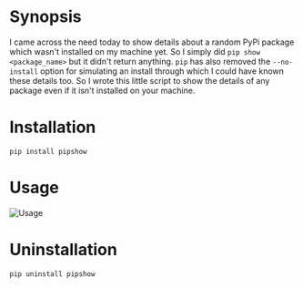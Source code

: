 # Synopsis

I came across the need today to show details about a random PyPi package which wasn't installed on my machine yet. So I simply did `pip show <package_name>` but it didn't return anything. `pip` has also removed the `--no-install` option for simulating an install through which I could have known these details too. So I wrote this little script to show the details of any package even if it isn't installed on your machine.

# Installation
```
pip install pipshow
```

# Usage

![Usage](https://github.com/prahladyeri/pipshow/blob/master/screenshot.png?raw=true)

# Uninstallation
```pip uninstall pipshow```

